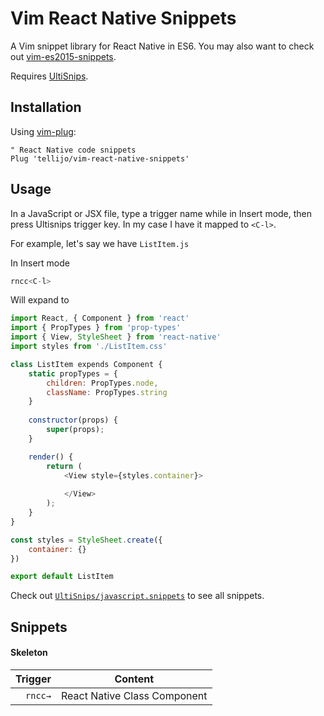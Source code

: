 # Vim React Native Snippets

A Vim snippet library for React Native in ES6. You may also want to check out [vim-es2015-snippets](https://github.com/epilande/vim-es2015-snippets).

Requires [UltiSnips](https://github.com/SirVer/ultisnips).

## Installation

Using [vim-plug](https://github.com/junegunn/vim-plug):

```vim
" React Native code snippets
Plug 'tellijo/vim-react-native-snippets'
```

## Usage
In a JavaScript or JSX file, type a trigger name while in Insert mode, then press Ultisnips trigger key. In my case I have it mapped to `<C-l>`.

For example, let's say we have `ListItem.js`

In Insert mode

```javascript
rncc<C-l>
```

Will expand to

```javascript
import React, { Component } from 'react'
import { PropTypes } from 'prop-types'
import { View, StyleSheet } from 'react-native'
import styles from './ListItem.css'

class ListItem expends Component {
	static propTypes = {
		children: PropTypes.node,
		className: PropTypes.string
	}
	
	constructor(props) {
		super(props);
	}

	render() {
		return (
			<View style={styles.container}>
				
			</View>
		);
	}
}

const styles = StyleSheet.create({
	container: {}
})

export default ListItem
```

Check out [`UltiSnips/javascript.snippets`](UltiSnips/javascript.snippets) to see all snippets.


## Snippets

#### Skeleton

| Trigger  | Content |
| -------: | ------- |
| `rncc→`  | React Native Class Component |
